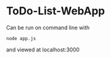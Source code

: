 # ToDo-List-WebApp
Can be run on command line with 

```
node app.js
```
and viewed at localhost:3000
